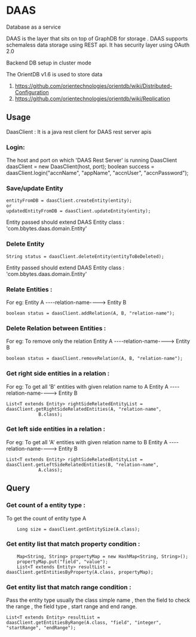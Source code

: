 DAAS
====

Database as a service

DAAS is the layer that sits on top of GraphDB for storage . DAAS supports schemaless data storage using REST api.
It has security layer using OAuth 2.0


Backend DB setup in cluster mode

The OrientDB v1.6 is used to store data

1. https://github.com/orientechnologies/orientdb/wiki/Distributed-Configuration
2. https://github.com/orientechnologies/orientdb/wiki/Replication


## Usage




DaasClient : It is a java rest client for DAAS rest server apis

### Login:
The host and port on which 'DAAS Rest Server' is running
	DaasClient daasClient = new DaasClient(host, port);
    boolean success = daasClient.login("accnName", "appName", "accnUser", "accnPassword");
    
### Save/update Entity

	entityFromDB = daasClient.createEntity(entity);
    or
	updatedEntityFromDB = daasClient.updateEntity(entity);
    
Entity passed should extend DAAS Entity class : 'com.bbytes.daas.domain.Entity'  

### Delete Entity

	String status = daasClient.deleteEntity(entityToBeDeleted);
    
Entity passed should extend DAAS Entity class : 'com.bbytes.daas.domain.Entity' 
    
### Relate Entities : 
For eg:  Entity A ----relation-name----> Entity B

	boolean status = daasClient.addRelation(A, B, "relation-name");
    
    
### Delete Relation between Entities : 
For eg: To remove only the relation  Entity A ----relation-name----> Entity B 

    boolean status = daasClient.removeRelation(A, B, "relation-name");
   
### Get right side entities in a relation :   
For eg: To get all 'B' entities with given relation name to A   Entity A ----relation-name----> Entity B 

	List<T extends Entity> rightSideRelatedEntityList = daasClient.getRightSideRelatedEntities(A, "relation-name",
				B.class);
                
### Get left side entities in a relation :   
For eg: To get all 'A' entities with given relation name to B   Entity A ----relation-name----> Entity B 

	List<T extends Entity> rightSideRelatedEntityList = daasClient.getLeftSideRelatedEntities(B, "relation-name",
				A.class);
    
## Query

### Get count of a entity type : 
To get the count of entity type A

		Long size = daasClient.getEntitySize(A.class);
    
### Get entity list that match property condition : 
		Map<String, String> propertyMap = new HashMap<String, String>();
		propertyMap.put("field", "value");
		List<T extends Entity> resultList = daasClient.getEntitiesByProperty(A.class, propertyMap);
        
### Get entity list that match range condition :
 
 Pass the entity type usually the class simple name , then the field to check the range , the field type , start range and end range.
 
 	List<T extends Entity> resultList = daasClient.getEntitiesByRange(A.class, "field", "integer", "startRange", "endRange");
    
    

